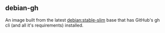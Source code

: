 ## debian-gh

An image built from the latest [debian:stable-slim](https://hub.docker.com/layers/library/debian/stable-slim/images/sha256-7a5314b612556354fd3e0bf85cffd5e3565bd390377dce8aa5e2eb86b4d8f698?context=explore) base that has GitHub's gh cli (and all it's requirements) installed.